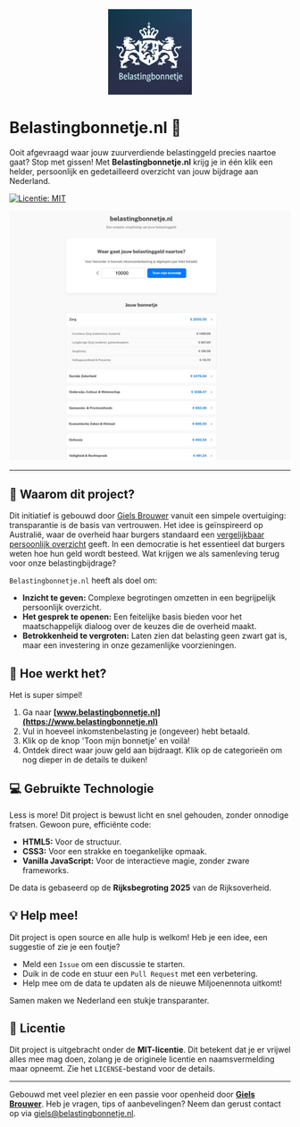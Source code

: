 <div align="center">
  <img src="https://raw.githubusercontent.com/Giels14/belastingbonnetje/main/assets/Belastingbonnetje-logo.png" alt="Logo van Belastingbonnetje.nl" width="150">
</div>

# Belastingbonnetje.nl 🧾

Ooit afgevraagd waar jouw zuurverdiende belastinggeld precies naartoe gaat? Stop met gissen! Met **Belastingbonnetje.nl** krijg je in één klik een helder, persoonlijk en gedetailleerd overzicht van jouw bijdrage aan Nederland.

[![Licentie: MIT](https://img.shields.io/badge/Licentie-MIT-blue.svg)](https://opensource.org/licenses/MIT)

![Screenshot van Belastingbonnetje.nl](https://raw.githubusercontent.com/Giels14/belastingbonnetje/main/assets/belastingbonnetje-screenshot.jpg)

---

## 🤔 Waarom dit project?

Dit initiatief is gebouwd door [Giels Brouwer](https://www.linkedin.com/in/giels/) vanuit een simpele overtuiging: transparantie is de basis van vertrouwen. Het idee is geïnspireerd op Australië, waar de overheid haar burgers standaard een <a href="https://www.reddit.com/r/interestingasfuck/comments/cl9jvt/australian_government_outlines_how_my_taxes_are/" target="_blank">vergelijkbaar persoonlijk overzicht</a> geeft. In een democratie is het essentieel dat burgers weten hoe hun geld wordt besteed. Wat krijgen we als samenleving terug voor onze belastingbijdrage?

`Belastingbonnetje.nl` heeft als doel om:
* **Inzicht te geven:** Complexe begrotingen omzetten in een begrijpelijk persoonlijk overzicht.
* **Het gesprek te openen:** Een feitelijke basis bieden voor het maatschappelijk dialoog over de keuzes die de overheid maakt.
* **Betrokkenheid te vergroten:** Laten zien dat belasting geen zwart gat is, maar een investering in onze gezamenlijke voorzieningen.

## 🚀 Hoe werkt het?

Het is super simpel!
1.  Ga naar **[www.belastingbonnetje.nl](https://www.belastingbonnetje.nl)**
2.  Vul in hoeveel inkomstenbelasting je (ongeveer) hebt betaald.
3.  Klik op de knop 'Toon mijn bonnetje' en voilà!
4.  Ontdek direct waar jouw geld aan bijdraagt. Klik op de categorieën om nog dieper in de details te duiken!

## 💻 Gebruikte Technologie

Less is more! Dit project is bewust licht en snel gehouden, zonder onnodige fratsen. Gewoon pure, efficiënte code:
* **HTML5:** Voor de structuur.
* **CSS3:** Voor een strakke en toegankelijke opmaak.
* **Vanilla JavaScript:** Voor de interactieve magie, zonder zware frameworks.

De data is gebaseerd op de **Rijksbegroting 2025** van de Rijksoverheid.

## 💡 Help mee!

Dit project is open source en alle hulp is welkom! Heb je een idee, een suggestie of zie je een foutje?
* Meld een `Issue` om een discussie te starten.
* Duik in de code en stuur een `Pull Request` met een verbetering.
* Help mee om de data te updaten als de nieuwe Miljoenennota uitkomt!

Samen maken we Nederland een stukje transparanter.

## 📜 Licentie

Dit project is uitgebracht onder de **MIT-licentie**. Dit betekent dat je er vrijwel alles mee mag doen, zolang je de originele licentie en naamsvermelding maar opneemt. Zie het `LICENSE`-bestand voor de details.

---

Gebouwd met veel plezier en een passie voor openheid door **[Giels Brouwer](https://www.linkedin.com/in/giels/)**. Heb je vragen, tips of aanbevelingen? Neem dan gerust contact op via [giels@belastingbonnetje.nl](mailto:giels@belastingbonnetje.nl).
